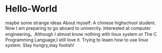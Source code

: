 # Hello-World
maybe some strange ideas
About myself:
A chinese highschool student.
Now I am preparing to go aboard to univercity.
Interested at computer engineering。Although I almost know nothing with linux system or The C Programming Language,I still love it.
Trying to leaen how to use linux system.
Stay hungry,stay foolish!
